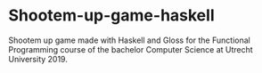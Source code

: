 # Shootem-up-game-haskell
Shootem up game made with Haskell and Gloss for the Functional Programming course of the bachelor Computer Science at Utrecht University 2019.
